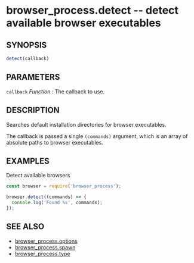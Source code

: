 # browser_process.detect -- detect available browser executables

## SYNOPSIS

```js
detect(callback)
```

## PARAMETERS

`callback` *Function*
:   The callback to use.

## DESCRIPTION

Searches default installation directories for browser executables.

The callback is passed a single `(commands)` argument, which is an array of
absolute paths to browser executables.

## EXAMPLES

Detect available browsers

```js
const browser = require('browser_process');

browser.detect((commands) => {
  console.log('Found %s', commands);
});
```

## SEE ALSO

- [browser_process.options](browser_process.options.3.md)
- [browser_process.spawn](browser_process.spawn.3.md)
- [browser_process.type](browser_process.type.3.md)
